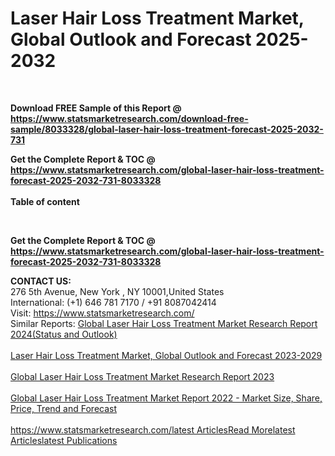 <h1>Laser Hair Loss Treatment Market, Global Outlook and Forecast 2025-2032</h1><br/><p><strong>Download FREE Sample of this Report @ <a href="https://www.statsmarketresearch.com/download-free-sample/8033328/global-laser-hair-loss-treatment-forecast-2025-2032-731">https://www.statsmarketresearch.com/download-free-sample/8033328/global-laser-hair-loss-treatment-forecast-2025-2032-731</a></strong></p><div><b>Get the Complete Report & TOC @ <a href="https://www.statsmarketresearch.com/global-laser-hair-loss-treatment-forecast-2025-2032-731-8033328">https://www.statsmarketresearch.com/global-laser-hair-loss-treatment-forecast-2025-2032-731-8033328</a></b></div><br><b>Table of content</b><p><br><div><b>Get the Complete Report & TOC @ <a href="https://www.statsmarketresearch.com/global-laser-hair-loss-treatment-forecast-2025-2032-731-8033328">https://www.statsmarketresearch.com/global-laser-hair-loss-treatment-forecast-2025-2032-731-8033328</a></b></div></p> <b>CONTACT US:</b><br>276 5th Avenue, New York , NY 10001,United States<br>International: (+1) 646 781 7170 / +91 8087042414<br>Visit: <a href="https://www.statsmarketresearch.com/">https://www.statsmarketresearch.com/</a><br>Similar Reports: <a href="https://www.statsmarketresearch.com/global-laser-hair-loss-treatment-forecast-2025-2032-731-8033328">Global Laser Hair Loss Treatment Market Research Report 2024(Status and Outlook)</a><br/><br/><a href="https://www.statsmarketresearch.com/global-laser-hair-loss-treatment-forecast-2025-2032-731-8033328">Laser Hair Loss Treatment Market, Global Outlook and Forecast 2023-2029</a><br/><br/><a href="https://www.statsmarketresearch.com/global-laser-hair-loss-treatment-forecast-2025-2032-731-8033328">Global Laser Hair Loss Treatment Market Research Report 2023</a><br/><br/><a href="https://www.statsmarketresearch.com/global-laser-hair-loss-treatment-forecast-2025-2032-731-8033328">Global Laser Hair Loss Treatment Market Report 2022 - Market Size, Share, Price, Trend and Forecast</a><br/><br/><a href="https://gyeongbokgung.com">https://www.statsmarketresearch.com/</a><a href="https://hallyeomaritime.com">latest Articles</a><a href="https://jingwansa.com">Read More</a><a href=https://nguoiviet.jp/">latest Articles</a><a href="https://www.intelmarketresearch.com/">latest Publications</a>